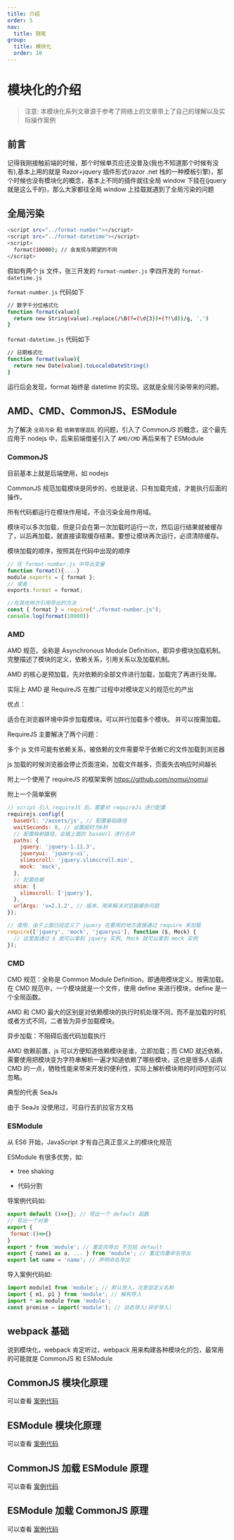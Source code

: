 ```yaml
---
title: 介绍
order: 5
nav:
  title: 随笔
group:
  title: 模块化
  order: 10
---
```


# 模块化的介绍

> 注意: 本模块化系列文章源于参考了网络上的文章带上了自己的理解以及实际操作案例

## 前言

记得我刚接触前端的时候，那个时候单页应还没普及(我也不知道那个时候有没有),基本上用的就是 Razor+jquery 插件形式(razor .net 栈的一种模板引擎)，那个时候也没有模块化的概念，基本上不同的插件就往全局 window 下挂在(jquery 就是这么干的)，那么大家都往全局 window 上挂载就遇到了全局污染的问题

## 全局污染

```bash
<script src="../format-number"></script>
<script src="../format-datetime"></script>
<script>
  format(10000); // 会发现与期望的不同
</script>
```

假如有两个 js 文件，张三开发的 `format-number.js` 李四开发的 `format-datetime.js`

`format-number.js` 代码如下

```bash
// 数字千分位格式化
function format(value){
  return new String(value).replace(/\B(?=(\d{3})+(?!\d))/g, ',')
}
```

`format-datetime.js` 代码如下

```bash
// 日期格式化
function format(value){
  return new Date(value).toLocaleDateString()
}
```

运行后会发现，format 始终是 datetime 的实现。这就是全局污染带来的问题。

## AMD、CMD、CommonJS、ESModule

为了解决 `全局污染` 和 `依赖管理混乱` 的问题，引入了 CommonJS 的概念，这个最先应用于 nodejs 中，后来前端借鉴引入了 `AMD/CMD` 再后来有了 ESModule

### CommonJS

目前基本上就是后端使用，如 nodejs

CommonJS 规范加载模块是同步的，也就是说，只有加载完成，才能执行后面的操作。

所有代码都运行在模块作用域，不会污染全局作用域。

模块可以多次加载，但是只会在第一次加载时运行一次，然后运行结果就被缓存了，以后再加载，就直接读取缓存结果。要想让模块再次运行，必须清除缓存。

模块加载的顺序，按照其在代码中出现的顺序

```js
// 在 format-number.js 中导出变量
function format(){....}
module.exports = { format };
// 或者：
exports.format = format;

//在其他地方引用导出的方法
const { format } = require("./format-number.js");
console.log(format(10000))
```

### AMD

AMD 规范，全称是 Asynchronous Module Definition，即异步模块加载机制。完整描述了模块的定义，依赖关系，引用关系以及加载机制。

AMD 的核心是预加载，先对依赖的全部文件进行加载，加载完了再进行处理。

实际上 AMD 是 RequireJS 在推广过程中对模块定义的规范化的产出

优点：

适合在浏览器环境中异步加载模块。可以并行加载多个模块。 并可以按需加载。

RequireJS 主要解决了两个问题：

多个 js 文件可能有依赖关系，被依赖的文件需要早于依赖它的文件加载到浏览器

js 加载的时候浏览器会停止页面渲染，加载文件越多，页面失去响应时间越长

附上一个使用了 requireJS 的框架案例 https://github.com/nomui/nomui

附上一个简单案例

```js
// script 引入 requireJS 后，需要对 requireJs 进行配置
requirejs.config({
  baseUrl: '/assets/js', // 配置基础路径
  waitSeconds: 8, // 设置超时为6秒
  // 配置映射路径，会跟上面的 baseUrl 进行合并
  paths: {
    jquery: 'jquery-1.11.3',
    jqueryui: 'jquery-ui',
    slimscroll: 'jquery.slimscroll.min',
    mock: 'mock',
  },
  // 配置依赖
  shim: {
    slimscroll: ['jquery'],
  },
  urlArgs: 'v=2.1.2', // 版本，用来解决浏览器缓存问题
});

// 使用，由于上面已经定义了 jquery 在要用的地方直接通过 require 来加载
require(['jquery', 'mock', 'jqueryui'], function ($, Mock) {
  // 这里面通过 $ 就可以拿到 jquery 实例, Mock 就可以拿到 mock 实例
});
```

### CMD

CMD 规范：全称是 Common Module Definition，即通用模块定义。按需加载。在 CMD 规范中，一个模块就是一个文件，使用 define 来进行模块，define 是一个全局函数。

AMD 和 CMD 最大的区别是对依赖模块的执行时机处理不同，而不是加载的时机或者方式不同，二者皆为异步加载模块。

异步加载：不阻碍后面代码加载执行

AMD 依赖前置，js 可以方便知道依赖模块是谁，立即加载；而 CMD 就近依赖，需要使用把模块变为字符串解析一遍才知道依赖了哪些模块，这也是很多人诟病 CMD 的一点，牺牲性能来带来开发的便利性，实际上解析模块用的时间短到可以忽略。

典型的代表 SeaJs

由于 SeaJs 没使用过，可自行去扒拉官方文档

### ESModule

从 ES6 开始，JavaScript 才有自己真正意义上的模块化规范

ESModule 有很多优势，如:

- tree shaking

- 代码分割

导案例代码如:

```js
export default ()=>{}; // 导出一个 default 函数
// 导出一个对象
export {
 format:()=>{}
}
export * from 'module'; // 重定向导出 不包括 default
export { name1 as a, ... } from 'module'; // 重定向重命名导出
export let name = 'name'; // 声明命名导出
```

导入案例代码如:

```js
import module1 from 'module'; // 默认导入，注意自定义名称
import { m1, p1 } from 'module'; // 解构导入
import * as module from 'module';
const promise = import('module'); // 动态导入(异步导入)
```

## webpack 基础

说到模块化，webpack 肯定听过，webpack 用来构建各种模块化的包，最常用的可能就是 CommonJS 和 ESModule

## CommonJS 模块化原理

可以查看 [案例代码](https://github.com/xiexingen/module-study/tree/main/commonjs)

## ESModule 模块化原理

可以查看 [案例代码](https://github.com/xiexingen/module-study/tree/main/esmodule)

## CommonJS 加载 ESModule 原理

可以查看 [案例代码](https://github.com/xiexingen/module-study/tree/main/commonjs-load-esmodule)

## ESModule 加载 CommonJS 原理

可以查看 [案例代码](https://github.com/xiexingen/module-study/tree/main/esmodule-load-commonjs)

